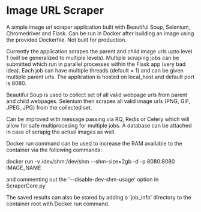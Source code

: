 # Image URL Scraper

A simple image url scraper application built with Beautiful Soup, Selenium, Chromedriver and Flask. Can be run in Docker after building an image using the provided Dockerfile. Not built for production.

Currently the application scrapes the parent and child image urls upto level 1 (will be generalized to multiple levels). Multiple scraping jobs can be submitted which run in parallel processes within the Flask app (very bad idea). Each job can have multiple threads (default = 1) and can be given multiple parent urls.
The application is hosted on local_host and default port is 8080.

Beautiful Soup is used to collect set of all valid webpage urls from parent and child webpages.
Selenium then scrapes all valid image urls (PNG, GIF, JPEG, JPG) from the collected set.

Can be improved with message passing via RQ, Redis or Celery which will allow for safe multiprocesing for multiple jobs. A database can be attached in case of scrapig the actual images as well.

Docker run command can be used to increase the RAM available to the container via the following commands:

docker run -v /dev/shm:/dev/shm --shm-size=2gb -d -p 8080:8080 IMAGE_NAME

and commenting out the '--disable-dev-shm-usage' option in ScraperCore.py

The saved results can also be stored by adding a 'job_info' directory to the container root with Docker run command.

